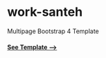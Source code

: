 # work-santeh

Multipage Bootstrap 4 Template

#### [See Template --> ](https://bushido2014.github.io/work-santeh/)
